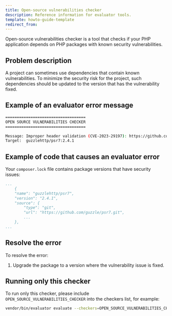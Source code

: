 ```yaml
---
title: Open-source vulnerabilities checker
description: Reference information for evaluator tools.
template: howto-guide-template
redirect_from:
---
```


Open-source vulnerabilities checker is a tool that checks if your PHP application depends on PHP packages with known security vulnerabilities.

## Problem description

A project can sometimes use dependencies that contain known vulnerabilities. To minimize the security risk for the project, such dependencies should be updated to the version that has the vulnerability fixed.

## Example of an evaluator error message

```bash
===================================
OPEN SOURCE VULNERABILITIES CHECKER
===================================

Message: Improper header validation (CVE-2023-29197): https://github.com/guzzle/psr7/security/advisories/GHSA-wxmh-65f7-jcvw
Target:  guzzlehttp/psr7:2.4.1
```

## Example of code that causes an evaluator error

Your `composer.lock` file contains package versions that have security issues:

```yaml
...
    {
    "name": "guzzlehttp/psr7",
    "version": "2.4.1",
    "source": {
        "type": "git",
        "url": "https://github.com/guzzle/psr7.git",
        ...
    },
...
````

## Resolve the error

To resolve the error:
1. Upgrade the package to a version where the vulnerability issue is fixed.


## Running only this checker
To run only this checker, please include `OPEN_SOURCE_VULNERABILITIES_CHECKER` into the checkers list, for example:
```bash
vendor/bin/evaluator evaluate --checkers=OPEN_SOURCE_VULNERABILITIES_CHECKER
```
